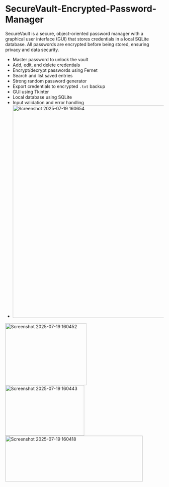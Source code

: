 # SecureVault-Encrypted-Password-Manager
SecureVault is a secure, object-oriented password manager with a graphical user interface (GUI) that stores credentials in a local SQLite database. All passwords are encrypted before being stored, ensuring privacy and data security.

- Master password to unlock the vault
- Add, edit, and delete credentials
- Encrypt/decrypt passwords using Fernet
- Search and list saved entries
- Strong random password generator
- Export credentials to encrypted `.txt` backup
- GUI using Tkinter
- Local database using SQLite
- Input validation and error handling
- <img width="876" height="673" alt="Screenshot 2025-07-19 160654" src="https://github.com/user-attachments/assets/affe7d1f-be4a-4891-8589-7093c7b691dc" />
<img width="258" height="196" alt="Screenshot 2025-07-19 160452" src="https://github.com/user-attachments/assets/3c5ec49b-f2fd-4c69-bc7d-a9d9fdcf1250" />
<img width="251" height="160" alt="Screenshot 2025-07-19 160443" src="https://github.com/user-attachments/assets/6b87ecbe-b73e-4ba3-b9b6-a9cdc95d7f05" />
<img width="437" height="145" alt="Screenshot 2025-07-19 160418" src="https://github.com/user-attachments/assets/b4cb0f59-7895-47a4-8d91-0004dd2343ff" />

